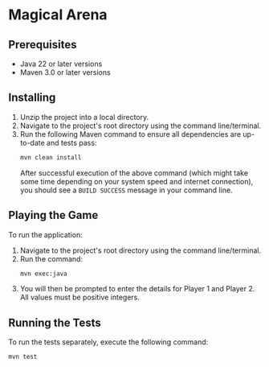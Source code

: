 # Magical Arena

## Prerequisites
- Java 22 or later versions
- Maven 3.0 or later versions

## Installing

1. Unzip the project into a local directory.
2. Navigate to the project's root directory using the command line/terminal.
3. Run the following Maven command to ensure all dependencies are up-to-date and tests pass:
    ```bash
    mvn clean install
    ```
   After successful execution of the above command (which might take some time depending on your system speed and internet connection), you should see a `BUILD SUCCESS` message in your command line.

## Playing the Game

To run the application:

1. Navigate to the project's root directory using the command line/terminal.
2. Run the command:
    ```bash
    mvn exec:java
    ```
3. You will then be prompted to enter the details for Player 1 and Player 2. All values must be positive integers.

## Running the Tests

To run the tests separately, execute the following command:
```bash
mvn test
